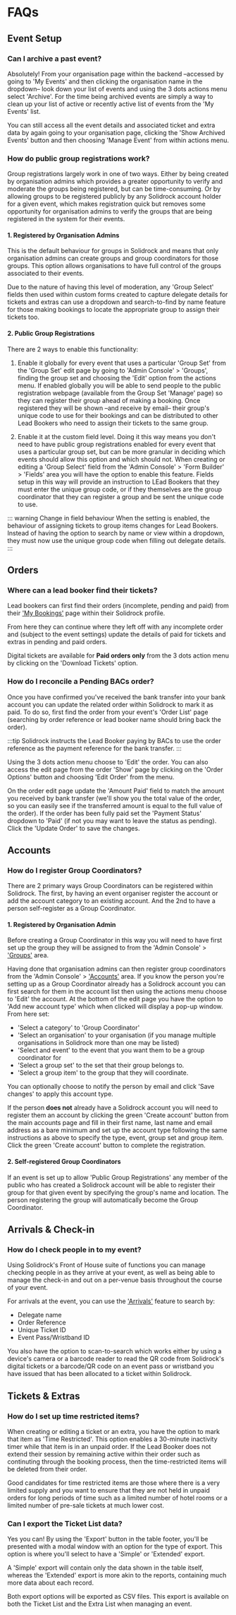 # FAQs

## Event Setup

### Can I archive a past event?

Absolutely! From your organisation page within the backend –accessed by going to 'My Events' and then clicking the organisation name in the dropdown– look down your list of events and using the 3 dots actions menu select 'Archive'. For the time being archived events are simply a way to clean up your list of active or recently active list of events from the 'My Events' list.

You can still access all the event details and associated ticket and extra data by again going to your organisation page, clicking the 'Show Archived Events' button and then choosing 'Manage Event' from within actions menu.

### How do public group registrations work?

Group registrations largely work in one of two ways. Either by being created by organisation admins which provides a greater opportunity to verify and moderate the groups being registered, but can be time-consuming. Or by allowing groups to be registered publicly by any Solidrock account holder for a given event, which makes registration quick but removes some opportunity for organisation admins to verify the groups that are being registered in the system for their events.

#### 1. Registered by Organisation Admins

This is the default behaviour for groups in Solidrock and means that only organisation admins can create groups and group coordinators for those groups. This option allows organisations to have full control of the groups associated to their events.

Due to the nature of having this level of moderation, any 'Group Select' fields then used within custom forms created to capture delegate details for tickets and extras can use a dropdown and search-to-find by name feature for those making bookings to locate the appropriate group to assign their tickets too.

#### 2. Public Group Registrations

There are 2 ways to enable this functionality:

1. Enable it globally for every event that uses a particular 'Group Set' from the 'Group Set' edit page by going to 'Admin Console' > 'Groups', finding the group set and choosing the 'Edit' option from the actions menu. If enabled globally you will be able to send people to the public registration webpage (available from the Group Set 'Manage' page) so they can register their group ahead of making a booking. Once registered they will be shown –and receive by email– their group's unique code to use for their bookings and can be distributed to other Lead Bookers who need to assign their tickets to the same group.

2. Enable it at the custom field level. Doing it this way means you don't need to have public group registrations enabled for every event that uses a particular group set, but can be more granular in deciding which events should allow this option and which should not. When creating or editing a 'Group Select' field from the 'Admin Console' > 'Form Builder' > 'Fields' area you will have the option to enable this feature. Fields setup in this way will provide an instruction to LEad Bookers that they must enter the unique group code, or if they themselves are the group coordinator that they can register a group and be sent the unique code to use.

::: warning Change in field behaviour
When the setting is enabled, the behaviour of assigning tickets to group items changes for Lead Bookers. Instead of having the option to search by name or view within a dropdown, they must now use the unique group code when filling out delegate details.
:::

## Orders

### Where can a lead booker find their tickets?

Lead bookers can first find their orders (incomplete, pending and paid) from their ['My Bookings'](https://events.solidrock.io/admin/profile/my-bookings) page within their Solidrock profile.

From here they can continue where they left off with any incomplete order and (subject to the event settings) update the details of paid for tickets and extras in pending and paid orders.

Digital tickets are available for **Paid orders only** from the 3 dots action menu by clicking on the 'Download Tickets' option.

### How do I reconcile a Pending BACs order?

Once you have confirmed you've received the bank transfer into your bank account you can update the related order within Solidrock to mark it as paid. To do so, first find the order from your event's 'Order List' page (searching by order reference or lead booker name should bring back the order).

:::tip
Solidrock instructs the Lead Booker paying by BACs to use the order reference as the payment reference for the bank transfer.
:::

Using the 3 dots action menu choose to 'Edit' the order. You can also access the edit page from the order 'Show' page by clicking on the 'Order Options' button and choosing 'Edit Order' from the menu.

On the order edit page update the 'Amount Paid' field to match the amount you received by bank transfer (we'll show you the total value of the order, so you can easily see if the transferred amount is equal to the full value of the order). If the order has been fully paid set the 'Payment Status' dropdown to 'Paid' (if not you may want to leave the status as pending). Click the 'Update Order' to save the changes.

## Accounts

### How do I register Group Coordinators?

There are 2 primary ways Group Coordinators can be registered within Solidrock. The first, by having an event organiser register the account or add the account category to an existing account. And the 2nd to have a person self-register as a Group Coordinator.

#### 1. Registered by Organisation Admin

Before creating a Group Coordinator in this way you will need to have first set up the group they will be assigned to from the 'Admin Console' > ['Groups'](https://events.solidrock.io/admin/groups) area.

Having done that organisation admins can then register group coordinators from the 'Admin Console' > ['Accounts'](https://events.solidrock.io/admin/accounts) area. If you know the person you're setting up as a Group Coordinator already has a Solidrock account you can first search for them in the account list then using the actions menu choose to 'Edit' the account. At the bottom of the edit page you have the option to 'Add new account type' which when clicked will display a pop-up window. From here set:

-   'Select a category' to 'Group Coordinator'
-   'Select an organisation' to your organisation (if you manage multiple organisations in Solidrock more than one may be listed)
-   'Select and event' to the event that you want them to be a group coordinator for
-   'Select a group set' to the set that their group belongs to.
-   'Select a group item' to the group that they will coordinate.

You can optionally choose to notify the person by email and click 'Save changes' to apply this account type.

If the person **does not** already have a Solidrock account you will need to register them an account by clicking the green 'Create account' button from the main accounts page and fill in their first name, last name and email address as a bare minimum and set up the account type following the same instructions as above to specify the type, event, group set and group item. Click the green 'Create account' button to complete the registration.

#### 2. Self-registered Group Coordinators

If an event is set up to allow 'Public Group Registrations' any member of the public who has created a Solidrock account will be able to register their group for that given event by specifying the group's name and location. The person registering the group will automatically become the Group Coordinator.

## Arrivals & Check-in

### How do I check people in to my event?

Using Solidrock's Front of House suite of functions you can manage checking people in as they arrive at your event, as well as being able to manage the check-in and out on a per-venue basis throughout the course of your event.

For arrivals at the event, you can use the ['Arrivals'](/guide/front-of-house/arrivals) feature to search by:

-   Delegate name
-   Order Reference
-   Unique Ticket ID
-   Event Pass/Wristband ID

You also have the option to scan-to-search which works either by using a device's camera or a barcode reader to read the QR code from Solidrock's digital tickets or a barcode/QR code on an event pass or wristband you have issued that has been allocated to a ticket within Solidrock.

## Tickets & Extras

### How do I set up time restricted items?

When creating or editing a ticket or an extra, you have the option to mark that item as 'Time Restricted'. This option enables a 30-minute inactivity timer while that item is in an unpaid order. If the Lead Booker does not extend their session by remaining active within their order such as continuting through the booking process, then the time-restricted items will be deleted from their order.

Good candidates for time restricted items are those where there is a very limited supply and you want to ensure that they are not held in unpaid orders for long periods of time such as a limited number of hotel rooms or a limited number of pre-sale tickets at much lower cost.

### Can I export the Ticket List data?

Yes you can! By using the 'Export' button in the table footer, you'll be presented with a modal window with an option for the type of export.
This option is where you'll select to have a 'Simple' or 'Extended' export. 

A 'Simple' export will contain only the data shown in the table itself, whereas the 'Extended' export is more akin to the reports, containing much more data about each record.

Both export options will be exported as CSV files. This export is available on both the Ticket List and the Extra List when managing an event.